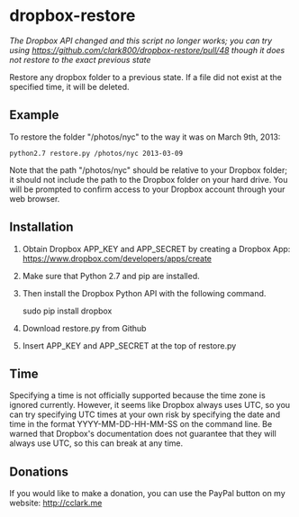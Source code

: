 dropbox-restore
===============

_The Dropbox API changed and this script no longer works; you can try using https://github.com/clark800/dropbox-restore/pull/48 though it does not restore to the exact previous state_

Restore any dropbox folder to a previous state. If a file did not exist at the specified time, it will be deleted.

Example
-------
To restore the folder "/photos/nyc" to the way it was on March 9th, 2013:

    python2.7 restore.py /photos/nyc 2013-03-09
    
Note that the path "/photos/nyc" should be relative to your Dropbox folder; it should not include the path to the Dropbox folder on your hard drive. You will be prompted to confirm access to your Dropbox account through your web browser.

Installation
------------
1. Obtain Dropbox APP\_KEY and APP\_SECRET by creating a Dropbox App: https://www.dropbox.com/developers/apps/create
2. Make sure that Python 2.7 and pip are installed. 
3. Then install the Dropbox Python API with the following command.

    sudo pip install dropbox

4. Download restore.py from Github
5. Insert APP\_KEY and APP\_SECRET at the top of restore.py

Time
----
Specifying a time is not officially supported because the time zone is ignored currently. However, it seems like Dropbox always uses UTC, so you can try specifying UTC times at your own risk by specifying the date and time in the format YYYY-MM-DD-HH-MM-SS on the command line. Be warned that Dropbox's documentation does not guarantee that they will always use UTC, so this can break at any time.

Donations
---------
If you would like to make a donation, you can use the PayPal button on my website: http://cclark.me
